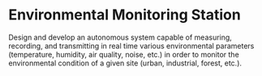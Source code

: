 # Environmental Monitoring Station
Design and develop an autonomous system capable of measuring, recording, and transmitting in real time various environmental parameters (temperature, humidity, air quality, noise, etc.) in order to monitor the environmental condition of a given site (urban, industrial, forest, etc.).

